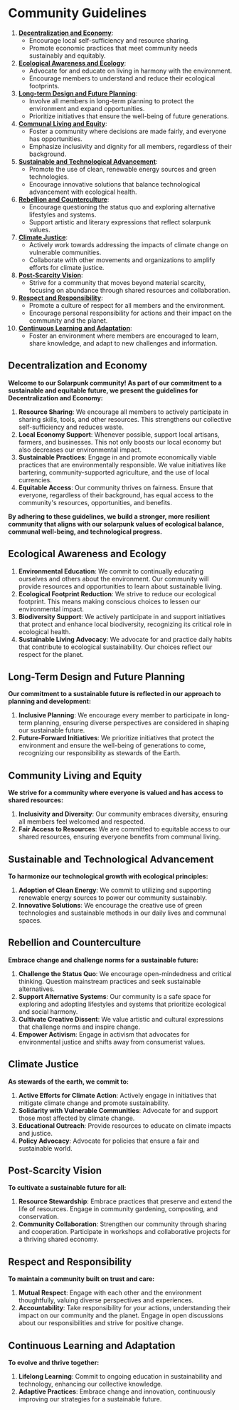 # Community Guidelines

1. **[Decentralization and Economy](#Decentralization-and-Economy)**:
    - Encourage local self-sufficiency and resource sharing.
    - Promote economic practices that meet community needs sustainably and equitably.
2. **[Ecological Awareness and Ecology](#Ecological-Awareness-and-Ecology)**:
    - Advocate for and educate on living in harmony with the environment.
    - Encourage members to understand and reduce their ecological footprints.
3. **[Long-term Design and Future Planning](#Long-term-Design-and-Future-Planning)**:
    - Involve all members in long-term planning to protect the environment and expand opportunities.
    - Prioritize initiatives that ensure the well-being of future generations.
4. **[Communal Living and Equity](#Communal-Living-and-Equity)**:
    - Foster a community where decisions are made fairly, and everyone has opportunities.
    - Emphasize inclusivity and dignity for all members, regardless of their background.
5. **[Sustainable and Technological Advancement](#Sustainable-and-Technological-Advancement)**:
    - Promote the use of clean, renewable energy sources and green technologies.
    - Encourage innovative solutions that balance technological advancement with ecological health.
6. **[Rebellion and Counterculture](#Rebellion-and-Counterculture)**:
    - Encourage questioning the status quo and exploring alternative lifestyles and systems.
    - Support artistic and literary expressions that reflect solarpunk values.
7. **[Climate Justice](#Climate-Justice)**:
    - Actively work towards addressing the impacts of climate change on vulnerable communities.
    - Collaborate with other movements and organizations to amplify efforts for climate justice.
8. **[Post-Scarcity Vision](#Post-Scarcity-Vision)**:
    - Strive for a community that moves beyond material scarcity, focusing on abundance through shared resources and collaboration.
9. **[Respect and Responsibility](#Respect-and-Responsibility)**:
    - Promote a culture of respect for all members and the environment.
    - Encourage personal responsibility for actions and their impact on the community and the planet.
10. **[Continuous Learning and Adaptation](#Continuous-Learning-and-Adaptation)**:
    - Foster an environment where members are encouraged to learn, share knowledge, and adapt to new challenges and information.

## Decentralization and Economy
**Welcome to our Solarpunk community! As part of our commitment to a sustainable and equitable future, we present the guidelines for Decentralization and Economy:**

1. **Resource Sharing**: We encourage all members to actively participate in sharing skills, tools, and other resources. This strengthens our collective self-sufficiency and reduces waste.
2. **Local Economy Support**: Whenever possible, support local artisans, farmers, and businesses. This not only boosts our local economy but also decreases our environmental impact.
3. **Sustainable Practices**: Engage in and promote economically viable practices that are environmentally responsible. We value initiatives like bartering, community-supported agriculture, and the use of local currencies.
4. **Equitable Access**: Our community thrives on fairness. Ensure that everyone, regardless of their background, has equal access to the community's resources, opportunities, and benefits.

**By adhering to these guidelines, we build a stronger, more resilient community that aligns with our solarpunk values of ecological balance, communal well-being, and technological progress.**


## Ecological Awareness and Ecology
1. **Environmental Education**: We commit to continually educating ourselves and others about the environment. Our community will provide resources and opportunities to learn about sustainable living.
2. **Ecological Footprint Reduction**: We strive to reduce our ecological footprint. This means making conscious choices to lessen our environmental impact.
3. **Biodiversity Support**: We actively participate in and support initiatives that protect and enhance local biodiversity, recognizing its critical role in ecological health.
4. **Sustainable Living Advocacy**: We advocate for and practice daily habits that contribute to ecological sustainability. Our choices reflect our respect for the planet.


## Long-Term Design and Future Planning
**Our commitment to a sustainable future is reflected in our approach to planning and development:**

1. **Inclusive Planning**: We encourage every member to participate in long-term planning, ensuring diverse perspectives are considered in shaping our sustainable future.
2. **Future-Forward Initiatives**: We prioritize initiatives that protect the environment and ensure the well-being of generations to come, recognizing our responsibility as stewards of the Earth.


## Community Living and Equity
**We strive for a community where everyone is valued and has access to shared resources:**

1. **Inclusivity and Diversity**: Our community embraces diversity, ensuring all members feel welcomed and respected.
2. **Fair Access to Resources**: We are committed to equitable access to our shared resources, ensuring everyone benefits from communal living.


## Sustainable and Technological Advancement
**To harmonize our technological growth with ecological principles:**

1. **Adoption of Clean Energy**: We commit to utilizing and supporting renewable energy sources to power our community sustainably.
2. **Innovative Solutions**: We encourage the creative use of green technologies and sustainable methods in our daily lives and communal spaces.

## Rebellion and Counterculture
**Embrace change and challenge norms for a sustainable future:**

1. **Challenge the Status Quo**: We encourage open-mindedness and critical thinking. Question mainstream practices and seek sustainable alternatives.
2. **Support Alternative Systems**: Our community is a safe space for exploring and adopting lifestyles and systems that prioritize ecological and social harmony.
3. **Cultivate Creative Dissent**: We value artistic and cultural expressions that challenge norms and inspire change.
4. **Empower Activism**: Engage in activism that advocates for environmental justice and shifts away from consumerist values.


## Climate Justice
**As stewards of the earth, we commit to:**

1. **Active Efforts for Climate Action**: Actively engage in initiatives that mitigate climate change and promote sustainability.
2. **Solidarity with Vulnerable Communities**: Advocate for and support those most affected by climate change.
3. **Educational Outreach**: Provide resources to educate on climate impacts and justice.
4. **Policy Advocacy**: Advocate for policies that ensure a fair and sustainable world.


## Post-Scarcity Vision
**To cultivate a sustainable future for all:**

1. **Resource Stewardship**: Embrace practices that preserve and extend the life of resources. Engage in community gardening, composting, and conservation.
2. **Community Collaboration**: Strengthen our community through sharing and cooperation. Participate in workshops and collaborative projects for a thriving shared economy.

## Respect and Responsibility
**To maintain a community built on trust and care:**

1. **Mutual Respect**: Engage with each other and the environment thoughtfully, valuing diverse perspectives and experiences.
2. **Accountability**: Take responsibility for your actions, understanding their impact on our community and the planet. Engage in open discussions about our responsibilities and strive for positive change.


## Continuous Learning and Adaptation
**To evolve and thrive together:**

1. **Lifelong Learning**: Commit to ongoing education in sustainability and technology, enhancing our collective knowledge.
2. **Adaptive Practices**: Embrace change and innovation, continuously improving our strategies for a sustainable future.
